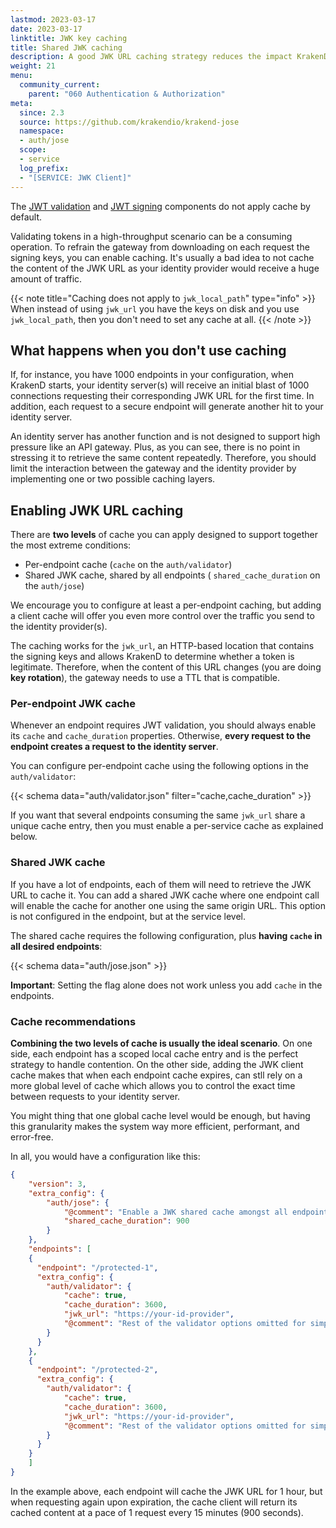 ```yaml
---
lastmod: 2023-03-17
date: 2023-03-17
linktitle: JWK key caching
title: Shared JWK caching
description: A good JWK URL caching strategy reduces the impact KrakenD does on your identity provider while you guarantee that key rotation is taken into account.
weight: 21
menu:
  community_current:
    parent: "060 Authentication & Authorization"
meta:
  since: 2.3
  source: https://github.com/krakendio/krakend-jose
  namespace:
  - auth/jose
  scope:
  - service
  log_prefix:
  - "[SERVICE: JWK Client]"
---
```

The [JWT validation](/docs/authorization/jwt-validation/) and [JWT signing](/docs/authorization/jwt-signing/) components do not apply cache by default.

Validating tokens in a high-throughput scenario can be a consuming operation. To refrain the gateway from downloading on each request the signing keys, you can enable caching. It's usually a bad idea to not cache the content of the JWK URL as your identity provider would receive a huge amount of traffic.

{{< note title="Caching does not apply to `jwk_local_path`" type="info" >}}
When instead of using `jwk_url` you have the keys on disk and you use `jwk_local_path`, then you don't need to set any cache at all.
{{< /note >}}


## What happens when you don't use caching
If, for instance, you have 1000 endpoints in your configuration, when KrakenD starts, your identity server(s) will receive an initial blast of 1000 connections requesting their corresponding JWK URL for the first time. In addition, each request to a secure endpoint will generate another hit to your identity server.

An identity server has another function and is not designed to support high pressure like an API gateway. Plus, as you can see, there is no point in stressing it to retrieve the same content repeatedly. Therefore, you should limit the interaction between the gateway and the identity provider by implementing one or two possible caching layers.

## Enabling JWK URL caching
There are **two levels** of cache you can apply designed to support together the most extreme conditions:

- Per-endpoint cache (`cache` on the `auth/validator`)
- Shared JWK cache, shared by all endpoints ( `shared_cache_duration` on the `auth/jose`)

We encourage you to configure at least a per-endpoint caching, but adding a client cache will offer you even more control over the traffic you send to the identity provider(s).

The caching works for the `jwk_url`, an HTTP-based location that contains the signing keys and allows KrakenD to determine whether a token is legitimate. Therefore, when the content of this URL changes (you are doing **key rotation**), the gateway needs to use a TTL that is compatible.

### Per-endpoint JWK cache
Whenever an endpoint requires JWT validation, you should always enable its `cache` and `cache_duration` properties. Otherwise, **every request to the endpoint creates a request to the identity server**.

You can configure per-endpoint cache using the following options in the `auth/validator`:

{{< schema data="auth/validator.json" filter="cache,cache_duration" >}}

If you want that several endpoints consuming the same `jwk_url` share a unique cache entry, then you must enable a per-service cache as explained below.

### Shared JWK cache
If you have a lot of endpoints, each of them will need to retrieve the JWK URL to cache it. You can add a shared JWK cache where one endpoint call will enable the cache for another one using the same origin URL. This option is not configured in the endpoint, but at the service level.

The shared cache requires the following configuration, plus **having `cache` in all desired endpoints**:

{{< schema data="auth/jose.json" >}}

**Important**: Setting the flag alone does not work unless you add `cache` in the endpoints.

### Cache recommendations
**Combining the two levels of cache is usually the ideal scenario**. On one side, each endpoint has a scoped local cache entry and is the perfect strategy to handle contention. On the other side, adding the JWK client cache makes that when each endpoint cache expires, can stll rely on a more global level of cache which allows you to control the exact time between requests to your identity server.

You might thing that one global cache level would be enough, but having this granularity makes the system way more efficient, performant, and error-free.

In all, you would have a configuration like this:

```json
{
    "version": 3,
    "extra_config": {
        "auth/jose": {
            "@comment": "Enable a JWK shared cache amongst all endpoints of 15 minutes",
            "shared_cache_duration": 900
        }
    },
    "endpoints": [
    {
      "endpoint": "/protected-1",
      "extra_config": {
        "auth/validator": {
            "cache": true,
            "cache_duration": 3600,
            "jwk_url": "https://your-id-provider",
            "@comment": "Rest of the validator options omitted for simplicity"
        }
      }
    },
    {
      "endpoint": "/protected-2",
      "extra_config": {
        "auth/validator": {
            "cache": true,
            "cache_duration": 3600,
            "jwk_url": "https://your-id-provider",
            "@comment": "Rest of the validator options omitted for simplicity"
        }
      }
    }
    ]
}
```
In the example above, each endpoint will cache the JWK URL for 1 hour, but when requesting again upon expiration, the cache client will return its cached content at a pace of 1 request every 15 minutes (900 seconds).